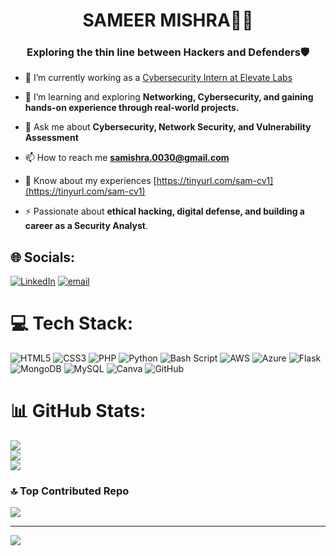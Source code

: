 <h1 align="center">SAMEER MISHRA🧑‍💻</h1>
<h3 align="center">Exploring the thin line between Hackers and Defenders🛡️</h3>

- 🔭 I’m currently working as a [Cybersecurity Intern at Elevate Labs](https://github.com/SAMjimishra/-Elevate-Labs-Project)

- 🌱 I’m learning and exploring **Networking, Cybersecurity, and gaining hands-on experience through real-world projects.**

- 💬 Ask me about  **Cybersecurity, Network Security, and Vulnerability Assessment**

- 📫 How to reach me **samishra.0030@gmail.com**

- 📄 Know about my experiences [https://tinyurl.com/sam-cv1](https://tinyurl.com/sam-cv1)

- ⚡ Passionate about **ethical hacking, digital defense, and building a career as a Security Analyst**.


## 🌐 Socials:
[![LinkedIn](https://img.shields.io/badge/LinkedIn-%230077B5.svg?logo=linkedin&logoColor=white)](https://linkedin.com/in/https://www.linkedin.com/in/sameer-mishra-2558572ba/) [![email](https://img.shields.io/badge/Email-D14836?logo=gmail&logoColor=white)](mailto:samishra.0030@gmail.com) 

# 💻 Tech Stack:
![HTML5](https://img.shields.io/badge/html5-%23E34F26.svg?style=plastic&logo=html5&logoColor=white) ![CSS3](https://img.shields.io/badge/css3-%231572B6.svg?style=plastic&logo=css3&logoColor=white) ![PHP](https://img.shields.io/badge/php-%23777BB4.svg?style=plastic&logo=php&logoColor=white) ![Python](https://img.shields.io/badge/python-3670A0?style=plastic&logo=python&logoColor=ffdd54) ![Bash Script](https://img.shields.io/badge/bash_script-%23121011.svg?style=plastic&logo=gnu-bash&logoColor=white) ![AWS](https://img.shields.io/badge/AWS-%23FF9900.svg?style=plastic&logo=amazon-aws&logoColor=white) ![Azure](https://img.shields.io/badge/azure-%230072C6.svg?style=plastic&logo=microsoftazure&logoColor=white) ![Flask](https://img.shields.io/badge/flask-%23000.svg?style=plastic&logo=flask&logoColor=white) ![MongoDB](https://img.shields.io/badge/MongoDB-%234ea94b.svg?style=plastic&logo=mongodb&logoColor=white) ![MySQL](https://img.shields.io/badge/mysql-4479A1.svg?style=plastic&logo=mysql&logoColor=white) ![Canva](https://img.shields.io/badge/Canva-%2300C4CC.svg?style=plastic&logo=Canva&logoColor=white) ![GitHub](https://img.shields.io/badge/github-%23121011.svg?style=plastic&logo=github&logoColor=white)
# 📊 GitHub Stats:
![](https://github-readme-stats.vercel.app/api?username=samjimishra&theme=vision-friendly-dark&hide_border=true&include_all_commits=true&count_private=true)<br/>
![](https://nirzak-streak-stats.vercel.app/?user=samjimishra&theme=vision-friendly-dark&hide_border=true)<br/>
![](https://github-readme-stats.vercel.app/api/top-langs/?username=samjimishra&theme=vision-friendly-dark&hide_border=true&include_all_commits=true&count_private=true&layout=compact)

### 🔝 Top Contributed Repo
![](https://github-contributor-stats.vercel.app/api?username=samjimishra&limit=5&theme=transparent&combine_all_yearly_contributions=true)

---
[![](https://visitcount.itsvg.in/api?id=samjimishra&icon=4&color=0)](https://visitcount.itsvg.in)

<!-- Proudly created with GPRM ( https://gprm.itsvg.in ) -->

